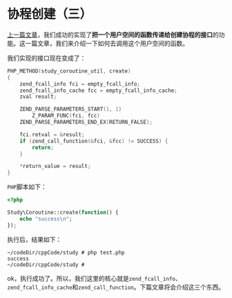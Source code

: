 # 协程创建（三）

[上一篇文章](./《PHP扩展开发》-协程-协程创建（二）.md)，我们成功的实现了**把一个用户空间的函数传递给创建协程的接口**的功能。这一篇文章，我们来介绍一下如何去调用这个用户空间的函数。

我们实现的接口现在变成了：

```c++
PHP_METHOD(study_coroutine_util, create)
{
    zend_fcall_info fci = empty_fcall_info;
    zend_fcall_info_cache fcc = empty_fcall_info_cache;
    zval result;

    ZEND_PARSE_PARAMETERS_START(1, 1)
        Z_PARAM_FUNC(fci, fcc)
    ZEND_PARSE_PARAMETERS_END_EX(RETURN_FALSE);

    fci.retval = &result;
    if (zend_call_function(&fci, &fcc) != SUCCESS) {
        return;
    }

    *return_value = result;
}
```

`PHP`脚本如下：

```PHP
<?php

Study\Coroutine::create(function() {
	echo "success\n";
});
```

执行后，结果如下：

```shell
~/codeDir/cppCode/study # php test.php 
success
~/codeDir/cppCode/study # 
```

ok，执行成功了。所以，我们这里的核心就是`zend_fcall_info`、`zend_fcall_info_cache`和`zend_call_function`。下篇文章将会介绍这三个东西。

